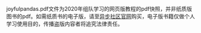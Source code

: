 joyfulpandas.pdf文件为2020年组队学习的网页版教程的pdf快照，并非纸质版图书的pdf。如需纸质书的电子版，请至[异步社区官网](https://www.epubit.com/bookDetails?id=UB7d76d794aad30&typeName=)购买，电子版书籍仅做个人学习使用目的，传播盗版内容者将追究法律责任。